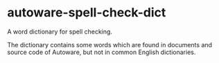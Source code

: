 # autoware-spell-check-dict

A word dictionary for spell checking.

The dictionary contains some words which are found in documents and source code of Autoware, but not in common English dictionaries.
